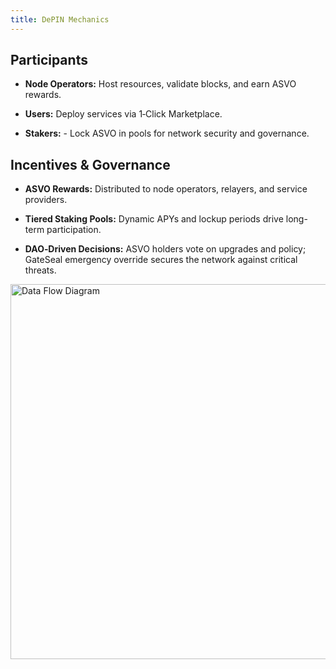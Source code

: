 ```yaml
---
title: DePIN Mechanics
---
```


## Participants

- **Node Operators:** Host resources, validate blocks, and earn ASVO rewards.

- **Users:** Deploy services via 1‑Click Marketplace.

- **Stakers:** - Lock ASVO in pools for network security and governance.

## Incentives & Governance

- **ASVO Rewards:** Distributed to node operators, relayers, and service providers.

- **Tiered Staking Pools:** Dynamic APYs and lockup periods drive long-term participation.

- **DAO‑Driven Decisions:** ASVO holders vote on upgrades and policy; GateSeal emergency override secures the network against critical threats.

<img src="/img/depin.png" alt="Data Flow Diagram" width="800" height="600" />
